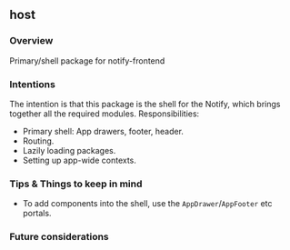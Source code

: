 ## host

### Overview

Primary/shell package for notify-frontend

### Intentions

The intention is that this package is the shell for the Notify, which brings together all the required modules. Responsibilities:

- Primary shell: App drawers, footer, header.
- Routing.
- Lazily loading packages.
- Setting up app-wide contexts.

### Tips & Things to keep in mind

- To add components into the shell, use the `AppDrawer`/`AppFooter` etc portals.

### Future considerations

